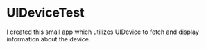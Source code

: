 # UIDeviceTest
I created this small app which utilizes UIDevice to fetch and display information about the device.
